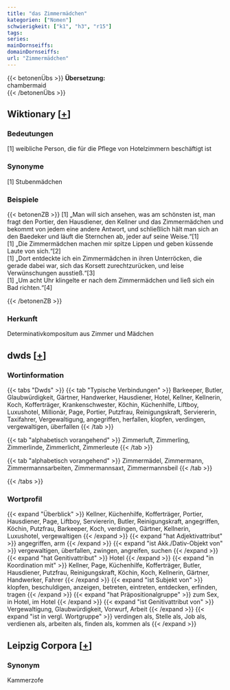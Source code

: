 ```yaml
---
title: "das Zimmermädchen"
kategorien: ["Nomen"]
schwierigkeit: ["k1", "h3", "r15"]
tags:
series:
mainDornseiffs:
domainDornseiffs:
url: "Zimmermädchen"
---
```


{{< betonenÜbs >}}
**Übersetzung:**  
chambermaid  
{{< /betonenÜbs >}}

## Wiktionary [[+](https://de.wiktionary.org/wiki/Zimmermädchen)]

### Bedeutungen
[1] weibliche Person, die für die Pflege von Hotelzimmern beschäftigt ist  

### Synonyme
[1] Stubenmädchen  

### Beispiele
{{< betonenZB >}}
[1] „Man will sich ansehen, was am schönsten ist, man fragt den Portier, den Hausdiener, den Kellner und das Zimmermädchen und bekommt von jedem eine andere Antwort, und schließlich hält man sich an den Baedeker und läuft die Sternchen ab, jeder auf seine Weise.“[1]  
[1] „Die Zimmermädchen machen mir spitze Lippen und geben küssende Laute von sich.“[2]  
[1] „Dort entdeckte ich ein Zimmermädchen in ihren Unterröcken, die gerade dabei war, sich das Korsett zurechtzurücken, und leise Verwünschungen ausstieß.“[3]  
[1] „Um acht Uhr klingelte er nach dem Zimmermädchen und ließ sich ein Bad richten.“[4]  

{{< /betonenZB >}}
### Herkunft
Determinativkompositum aus Zimmer und Mädchen  



## dwds [[+](https://www.dwds.de/wb/Zimmermädchen)]

### Wortinformation
{{< tabs "Dwds" >}}
{{< tab "Typische Verbindungen" >}}
Barkeeper, Butler, Glaubwürdigkeit, Gärtner, Handwerker, Hausdiener, Hotel, Kellner, Kellnerin, Koch, Kofferträger, Krankenschwester, Köchin, Küchenhilfe, Liftboy, Luxushotel, Millionär, Page, Portier, Putzfrau, Reinigungskraft, Serviererin, Taxifahrer, Vergewaltigung, angegriffen, herfallen, klopfen, verdingen, vergewaltigen, überfallen
{{< /tab >}}

{{< tab "alphabetisch vorangehend" >}}
Zimmerluft, Zimmerling, Zimmerlinde, Zimmerlicht, Zimmerleute
{{< /tab >}}

{{< tab "alphabetisch vorangehend" >}}
Zimmermädel, Zimmermann, Zimmermannsarbeiten, Zimmermannsaxt, Zimmermannsbeil
{{< /tab >}}

{{< /tabs >}}

### Wortprofil
{{< expand "Überblick" >}} Kellner, Küchenhilfe, Kofferträger, Portier, Hausdiener, Page, Liftboy, Serviererin, Butler, Reinigungskraft, angegriffen, Köchin, Putzfrau, Barkeeper, Koch, verdingen, Gärtner, Kellnerin, Luxushotel, vergewaltigen {{< /expand >}}
{{< expand "hat Adjektivattribut" >}} angegriffen, arm {{< /expand >}}
{{< expand "ist Akk./Dativ-Objekt von" >}} vergewaltigen, überfallen, zwingen, angreifen, suchen {{< /expand >}}
{{< expand "hat Genitivattribut" >}} Hotel {{< /expand >}}
{{< expand "in Koordination mit" >}} Kellner, Page, Küchenhilfe, Kofferträger, Butler, Hausdiener, Putzfrau, Reinigungskraft, Köchin, Koch, Kellnerin, Gärtner, Handwerker, Fahrer {{< /expand >}}
{{< expand "ist Subjekt von" >}} klopfen, beschuldigen, anzeigen, betreten, eintreten, entdecken, erfinden, tragen {{< /expand >}}
{{< expand "hat Präpositionalgruppe" >}} zum Sex, in Hotel, im Hotel {{< /expand >}}
{{< expand "ist Genitivattribut von" >}} Vergewaltigung, Glaubwürdigkeit, Vorwurf, Arbeit {{< /expand >}}
{{< expand "ist in vergl. Wortgruppe" >}} verdingen als, Stelle als, Job als, verdienen als, arbeiten als, finden als, kommen als {{< /expand >}}

## Leipzig Corpora [[+](https://corpora.uni-leipzig.de/en/res?word=Zimmermädchen&corpusId=deu_newscrawl-public_2018)]


### Synonym
Kammerzofe

